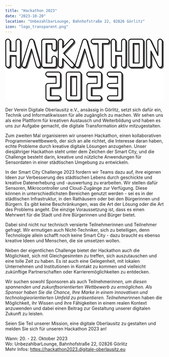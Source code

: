 ```yaml
---
title: "Hackathon 2023"
date: "2023-10-20"
location: "UnbezahlbarLounge, Bahnhofstraße 22, 02826 Görlitz"
icon: "logo_transparent.png"
---
```


![Banner Hackathon 2023](../../images/hackathon2023-schriftzug.png)

Der Verein Digitale Oberlausitz e.V., ansässig in Görlitz, setzt sich dafür ein, Technik und Informatikwissen für alle
zugänglich zu machen. Wir sehen uns als eine Plattform für kreativen Austausch und Weiterbildung und haben es uns zur
Aufgabe gemacht, die digitale Transformation aktiv mitzugestalten.

Zum zweiten Mal organisieren wir unseren Hackathon, einen kollaborativen Programmierwettbewerb, der sich an alle
richtet, die Interesse daran haben, echte Probleme durch kreative digitale Lösungen anzugehen. Unser diesjähriger
Hackathon steht unter dem Zeichen der Smart City, und die Challenge besteht darin, kreative und nützliche Anwendungen
für Sensordaten in einer städtischen Umgebung zu entwickeln.

In der Smart City Challenge 2023 fordern wir Teams dazu auf, ihre eigenen Ideen zur Verbesserung des städtischen Lebens
durch geschickte und kreative Datenerhebung und -auswertung zu erarbeiten. Wir stellen dafür Sensoren, Mikrocontroller
und Cloud-Zugänge zur Verfügung. Diese können in unterschiedlichsten Bereichen genutzt werden - sei es in der
städtischen Infrastruktur, in den Rathäusern oder bei den Bürgerinnen und Bürgern. Es gibt keine Beschränkungen, was die
Art der Lösung oder die Art des Problems angeht. Die einzige Voraussetzung ist, dass es einen Mehrwert für die Stadt und
ihre Bürgerinnen und Bürger bietet.

Dabei sind nicht nur technisch versierte Teilnehmerinnen und Teilnehmer gefragt. Wir ermutigen auch Nicht-Techniker,
sich zu beteiligen, denn Technologie allein schafft noch keine Smart City - dazu braucht es ebenso kreative Ideen und
Menschen, die sie umsetzen wollen.

Neben der eigentlichen Challenge bietet der Hackathon auch die Möglichkeit, sich mit Gleichgesinnten zu treffen, sich
auszutauschen und eine tolle Zeit zu haben. Es ist auch eine Gelegenheit, mit lokalen Unternehmen und Institutionen in
Kontakt zu kommen und vielleicht zukünftige Partnerschaften oder Karrieremöglichkeiten zu entdecken.

Wir suchen sowohl Sponsoren als auch Teilnehmer*innen, um diesen spannenden und zukunftsorientierten Wettbewerb zu
ermöglichen. Als Sponsor haben Sie die Chance, Ihre Marke in einem innovativen und technologieorientierten Umfeld zu
präsentieren. Teilnehmer*innen haben die Möglichkeit, ihr Wissen und ihre Fähigkeiten in einem realen Kontext anzuwenden
und dabei einen Beitrag zur Gestaltung unserer digitalen Zukunft zu leisten.

Seien Sie Teil unserer Mission, eine digitale Oberlausitz zu gestalten und melden Sie sich für unseren Hackathon 2023
an!

Wann: 20. - 22. Oktober 2023  
Wo: UnbezahlbarLounge, Bahnhofstraße 22, 02826 Görlitz  
Mehr Infos: https://hackathon2023.digitale-oberlausitz.eu
